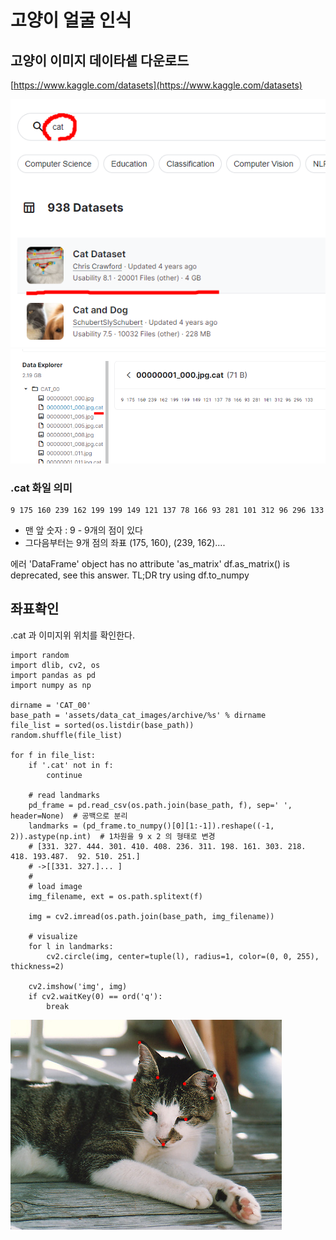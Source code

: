 # 고양이 얼굴 인식

## 고양이 이미지 데이타셑 다운로드
[https://www.kaggle.com/datasets](https://www.kaggle.com/datasets)

![alt datasets1](assets/images/doc1.png)
![alt datasets2](assets/images/doc2.png)
### .cat 화일 의미
```
9 175 160 239 162 199 199 149 121 137 78 166 93 281 101 312 96 296 133 
```
- 맨 앞 숫자 : 9 - 9개의 점이 있다
- 그다음부터는 9개 점의 좌표 (175, 160), (239, 162)....

에러
'DataFrame' object has no attribute 'as_matrix'
df.as_matrix() is deprecated, see this answer. TL;DR try using df.to_numpy

## 좌표확인
.cat 과 이미지위 위치를 확인한다.
```
import random
import dlib, cv2, os
import pandas as pd
import numpy as np

dirname = 'CAT_00'
base_path = 'assets/data_cat_images/archive/%s' % dirname
file_list = sorted(os.listdir(base_path))
random.shuffle(file_list)

for f in file_list:
    if '.cat' not in f:
        continue

    # read landmarks
    pd_frame = pd.read_csv(os.path.join(base_path, f), sep=' ', header=None)  # 공백으로 분리
    landmarks = (pd_frame.to_numpy()[0][1:-1]).reshape((-1, 2)).astype(np.int)  # 1차원을 9 x 2 의 형태로 변경 
    # [331. 327. 444. 301. 410. 408. 236. 311. 198. 161. 303. 218. 418. 193.487.  92. 510. 251.]
    # ->[[331. 327.]... ]
    # 
    # load image
    img_filename, ext = os.path.splitext(f)

    img = cv2.imread(os.path.join(base_path, img_filename))

    # visualize
    for l in landmarks:
        cv2.circle(img, center=tuple(l), radius=1, color=(0, 0, 255), thickness=2)

    cv2.imshow('img', img)
    if cv2.waitKey(0) == ord('q'):
        break

```
![alt 각 포인트의 위치확인](assets/images/doc3.png)